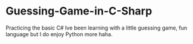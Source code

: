 # Guessing-Game-in-C-Sharp
Practicing the basic C# Ive been learning with a little guessing game, fun language but I do enjoy Python more haha.
